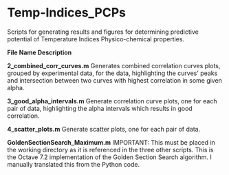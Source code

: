# Temp-Indices_PCPs
Scripts for generating results and figures for determining predictive potential of Temperature Indices Physico-chemical properties.

**File Name	Description**

**2_combined_corr_curves.m**	Generates combined correlation curves plots, grouped by experimental data, for the data, highlighting the curves' peaks and intersection between two curves with highest correlation in some given alpha.

**3_good_alpha_intervals.m**	Generate correlation curve plots, one for each pair of data, highlighting the alpha intervals which results in good correlation.

**4_scatter_plots.m**	Generate scatter plots, one for each pair of data.

**GoldenSectionSearch_Maximum.m**	IMPORTANT: This must be placed in the working directory as it is referenced in the three other scripts. This is the Octave 7.2 implementation of the Golden Section Search algorithm. I manually translated this from the Python code. 
